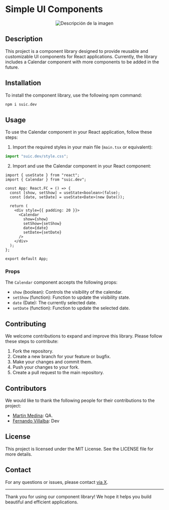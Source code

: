 # Simple UI Components

<div style="text-align: center;">
  <img src="https://res.cloudinary.com/da6b7skw8/image/upload/v1718857054/ghyfo1zi0ouh9cr1sf5u.png" alt="Descripción de la imagen">
</div>

## Description

This project is a component library designed to provide reusable and customizable UI components for React applications. Currently, the library includes a Calendar component with more components to be added in the future.

## Installation

To install the component library, use the following npm command:

```bash
npm i suic.dev
```

## Usage

To use the Calendar component in your React application, follow these steps:

1. Import the required styles in your main file (`main.tsx` or equivalent):

```typescript
import "suic.dev/style.css";
```

2. Import and use the Calendar component in your React component:

```tsx
import { useState } from "react";
import { Calendar } from "suic.dev";

const App: React.FC = () => {
  const [show, setShow] = useState<boolean>(false);
  const [date, setDate] = useState<Date>(new Date());

  return (
    <div style={{ padding: 20 }}>
      <Calendar
        show={show}
        setShow={setShow}
        date={date}
        setDate={setDate}
      />
    </div>
  );
};

export default App;
```

### Props

The `Calendar` component accepts the following props:

- `show` (boolean): Controls the visibility of the calendar.
- `setShow` (function): Function to update the visibility state.
- `date` (Date): The currently selected date.
- `setDate` (function): Function to update the selected date.

## Contributing

We welcome contributions to expand and improve this library. Please follow these steps to contribute:

1. Fork the repository.
2. Create a new branch for your feature or bugfix.
3. Make your changes and commit them.
4. Push your changes to your fork.
5. Create a pull request to the main repository.

## Contributors

We would like to thank the following people for their contributions to the project:

- [Martin Medina](https://github.com/macrohex): QA.
- [Fernando Villalba](https://github.com/fervillalbag): Dev

## License

This project is licensed under the MIT License. See the LICENSE file for more details.

## Contact

For any questions or issues, please contact [via X](https://twitter.com/fervillalbag).

---

Thank you for using our component library! We hope it helps you build beautiful and efficient applications.
